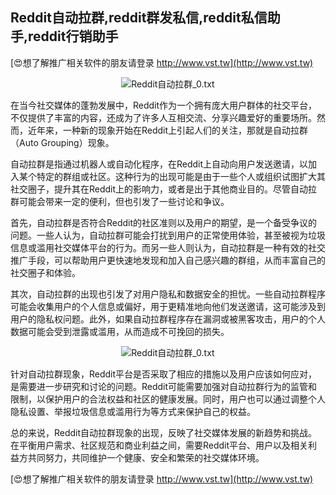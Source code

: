 ## **Reddit自动拉群,reddit群发私信,reddit私信助手,reddit行销助手**

[😍想了解推广相关软件的朋友请登录 http://www.vst.tw](http://www.vst.tw)

 <center><img src="https://vst.tw/MP4/tuiguang/png/2.png" alt="Reddit自动拉群_0.txt"></center>

在当今社交媒体的蓬勃发展中，Reddit作为一个拥有庞大用户群体的社交平台，不仅提供了丰富的内容，还成为了许多人互相交流、分享兴趣爱好的重要场所。然而，近年来，一种新的现象开始在Reddit上引起人们的关注，那就是自动拉群（Auto Grouping）现象。

自动拉群是指通过机器人或自动化程序，在Reddit上自动向用户发送邀请，以加入某个特定的群组或社区。这种行为的出现可能是由于一些个人或组织试图扩大其社交圈子，提升其在Reddit上的影响力，或者是出于其他商业目的。尽管自动拉群可能会带来一定的便利，但也引发了一些讨论和争议。

首先，自动拉群是否符合Reddit的社区准则以及用户的期望，是一个备受争议的问题。一些人认为，自动拉群可能会打扰到用户的正常使用体验，甚至被视为垃圾信息或滥用社交媒体平台的行为。而另一些人则认为，自动拉群是一种有效的社交推广手段，可以帮助用户更快速地发现和加入自己感兴趣的群组，从而丰富自己的社交圈子和体验。

其次，自动拉群的出现也引发了对用户隐私和数据安全的担忧。一些自动拉群程序可能会收集用户的个人信息或偏好，用于更精准地向他们发送邀请，这可能涉及到用户的隐私权问题。此外，如果自动拉群程序存在漏洞或被黑客攻击，用户的个人数据可能会受到泄露或滥用，从而造成不可挽回的损失。

 <center><img src="https://vst.tw/MP4/tuiguang/png/6.png" alt="Reddit自动拉群_0.txt"></center>

针对自动拉群现象，Reddit平台是否采取了相应的措施以及用户应该如何应对，是需要进一步研究和讨论的问题。Reddit可能需要加强对自动拉群行为的监管和限制，以保护用户的合法权益和社区的健康发展。同时，用户也可以通过调整个人隐私设置、举报垃圾信息或滥用行为等方式来保护自己的权益。

总的来说，Reddit自动拉群现象的出现，反映了社交媒体发展的新趋势和挑战。在平衡用户需求、社区规范和商业利益之间，需要Reddit平台、用户以及相关利益方共同努力，共同维护一个健康、安全和繁荣的社交媒体环境。

[😍想了解推广相关软件的朋友请登录 http://www.vst.tw](http://www.vst.tw)




